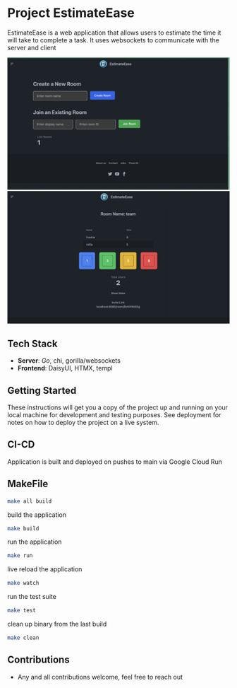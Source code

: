 # Project EstimateEase

EstimateEase is a web application that allows users to estimate the time it will take to complete a task. It uses websockets to communicate with the server and client

![Alt text](img/image.png)
![Alt text](img/image-1.png)

## Tech Stack

- **Server**: _Go_, chi, gorilla/websockets
- **Frontend**: DaisyUI, HTMX, templ

## Getting Started

These instructions will get you a copy of the project up and running on your local machine for development and testing purposes. See deployment for notes on how to deploy the project on a live system.

## CI-CD

Application is built and deployed on pushes to main via Google Cloud Run

## MakeFile

```bash
make all build
```

build the application

```bash
make build
```

run the application

```bash
make run
```

live reload the application

```bash
make watch
```

run the test suite

```bash
make test
```

clean up binary from the last build

```bash
make clean
```

## Contributions

- Any and all contributions welcome, feel free to reach out
